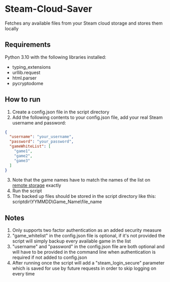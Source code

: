 # Steam-Cloud-Saver
Fetches any available files from your Steam cloud storage and stores them locally

## Requirements
Python 3.10 with the following libraries installed:
* typing_extensions
* urllib.request
* html.parser
* pycryptodome

## How to run
1. Create a config.json file in the script directory
2. Add the following contents to your config.json file, add your real Steam username and password:
```json
{
  "username": "your_username",
  "password": "your_password",
  "gameWhiteList": [
    "game1",
    "game2",
    "game3"
  ]
}
```
3. Note that the game names have to match the names of the list on [remote storage](https://store.steampowered.com/account/remotestorage) exactly
4. Run the script
5. The backed up files should be stored in the script directory like this: scriptdir\YYMMDD\Game_Name\file_name

## Notes
1. Only supports two factor authentication as an added security measure
2. "game_whitelist" in the config.json file is optional, if it's not provided the script will simply backup every available game in the list
3. "username" and "password" in the config.json file are both optional and will have to be provided in the command line when authentication is required if not added to config.json
3. After running once the script will add a "steam_login_secure" parameter which is saved for use by future requests in order to skip logging on every time